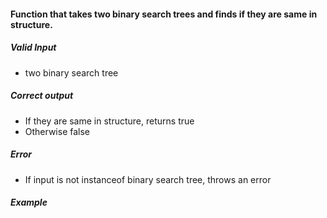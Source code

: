 #### Function that takes two binary search trees and finds if they are same in structure.

##### Valid Input
* two binary search tree
##### Correct output
* If they are same in structure, returns true
* Otherwise false
##### Error
* If input is not instanceof binary search tree, throws an error
##### Example

